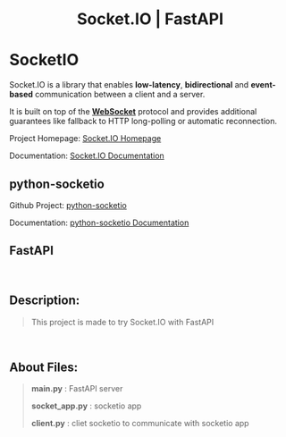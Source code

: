 <h1 align="center">
   Socket.IO | FastAPI 
</h1>

# SocketIO

Socket.IO is a library that enables **low-latency**, **bidirectional** and **event-based** communication between a client and a server.

It is built on top of the [**WebSocket**](https://en.wikipedia.org/wiki/WebSocket) protocol and provides additional guarantees like fallback to HTTP long-polling or automatic reconnection.

Project Homepage: [Socket.IO Homepage](https://socket.io/)

Documentation: [Socket.IO Documentation](https://socket.io/docs/v4/)


## python-socketio

Github Project: [python-socketio](https://github.com/miguelgrinberg/python-socketio)

Documentation: [python-socketio Documentation](https://python-socketio.readthedocs.io/en/latest/)


## FastAPI





<br>

## Description: 

> This project is made to try Socket.IO with FastAPI 

<br>

## About Files:

> **main.py** : FastAPI server
>  
> **socket_app.py** : socketio app
>  
> **client.py** : cliet socketio to communicate with socketio app


# 

